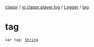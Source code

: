 [clappr](../../index.md) / [io.clappr.player.log](../index.md) / [Logger](index.md) / [tag](./tag.md)

# tag

`var tag: `[`String`](https://kotlinlang.org/api/latest/jvm/stdlib/kotlin/-string/index.html)